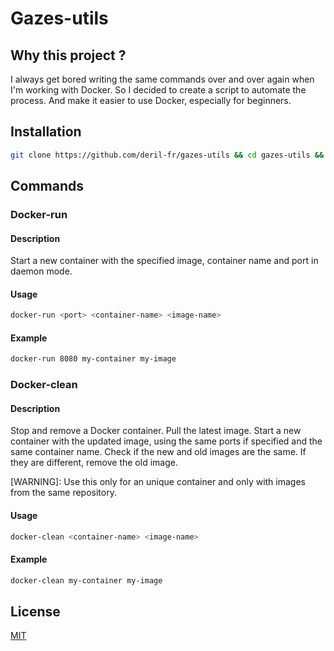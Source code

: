 # Gazes-utils

## Why this project ?
I always get bored writing the same commands over and over again when I'm working with Docker.
So I decided to create a script to automate the process. 
And make it easier to use Docker, especially for beginners.
## Installation

```bash
git clone https://github.com/deril-fr/gazes-utils && cd gazes-utils && ./setup.sh
```

## Commands

### Docker-run

#### Description
Start a new container with the specified image, container name and port in daemon mode.

#### Usage
```bash
docker-run <port> <container-name> <image-name>
```
#### Example
```bash
docker-run 8080 my-container my-image
```

### Docker-clean

#### Description
Stop and remove a Docker container.
Pull the latest image.
Start a new container with the updated image, using the same ports if specified and the same container name.
Check if the new and old images are the same.
If they are different, remove the old image.


[WARNING]: Use this only for an unique container and only with images from the same repository.

#### Usage
```bash
docker-clean <container-name> <image-name>
```
#### Example
```bash
docker-clean my-container my-image
```

## License  
[MIT](https://choosealicense.com/licenses/mit/)
